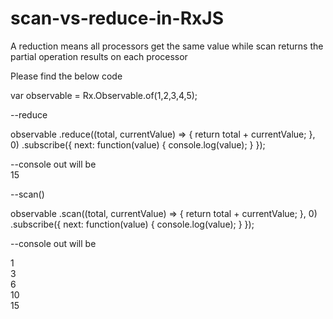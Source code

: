 # scan-vs-reduce-in-RxJS

A reduction means all processors get the same value while scan returns the partial operation results on each processor

Please find the below code </br>

var observable = Rx.Observable.of(1,2,3,4,5);

--reduce </br>

observable
.reduce((total, currentValue) => {
	return total + currentValue;
}, 0)
.subscribe({
	next: function(value) {
  	console.log(value);
  }
});
</br>

--console out will be </br>
15

--scan() </br>

observable
.scan((total, currentValue) => {
	return total + currentValue;
}, 0)
.subscribe({
	next: function(value) {
  	console.log(value);
  }
});
</br>

--console out will be</br>

1 </br>
3 </br>
6 </br>
10 </br>
15 </br>

